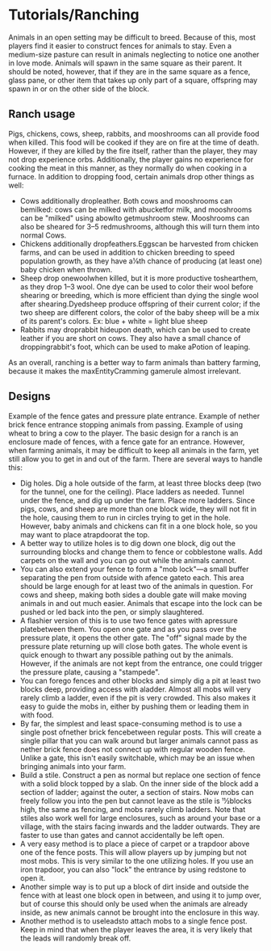 # Tutorials/Ranching
Animals in an open setting may be difficult to breed. Because of this, most players find it easier to construct fences for animals to stay. Even a medium-size pasture can result in animals neglecting to notice one another in love mode. Animals will spawn in the same square as their parent. It should be noted, however, that if they are in the same square as a fence, glass pane, or other item that takes up only part of a square, offspring may spawn in or on the other side of the block.

## Ranch usage
Pigs, chickens, cows, sheep, rabbits, and mooshrooms can all provide food when killed. This food will be cooked if they are on fire at the time of death. However, if they are killed by the fire itself, rather than the player, they may not drop experience orbs. Additionally, the player gains no experience for cooking the meat in this manner, as they normally do when cooking in a furnace. In addition to dropping food, certain animals drop other things as well:

- Cows additionally dropleather. Both cows and mooshrooms can bemilked: cows can be milked with abucketfor milk, and mooshrooms can be "milked" using abowlto getmushroom stew. Mooshrooms can also be sheared for 3–5 redmushrooms, although this will turn them into normal Cows.
- Chickens additionally dropfeathers.Eggscan be harvested from chicken farms, and can be used in addition to chicken breeding to speed population growth, as they have a1⁄8th chance of producing (at least one) baby chicken when thrown.
- Sheep drop onewoolwhen killed, but it is more productive toshearthem, as they drop 1–3 wool. One dye can be used to color their wool before shearing or breeding, which is more efficient than dying the single wool after shearing.Dyedsheep produce offspring of their current color; if the two sheep are different colors, the color of the baby sheep will be a mix of its parent's colors. Ex: blue + white = light blue sheep
- Rabbits may droprabbit hideupon death, which can be used to create leather if you are short on cows. They also have a small chance of droppingrabbit's foot, which can be used to make aPotion of leaping.

As an overall, ranching is a better way to farm animals than battery farming, because it makes the maxEntityCramming gamerule almost irrelevant.

## Designs
Example of the fence gates and pressure plate entrance.
Example of nether brick fence entrance stopping animals from passing.
Example of using wheat to bring a cow to the player.
The basic design for a ranch is an enclosure made of fences, with a fence gate for an entrance. However, when farming animals, it may be difficult to keep all animals in the farm, yet still allow you to get in and out of the farm. There are several ways to handle this:

- Dig holes. Dig a hole outside of the farm, at least three blocks deep (two for the tunnel, one for the ceiling). Place ladders as needed. Tunnel under the fence, and dig up under the farm. Place more ladders. Since pigs, cows, and sheep are more than one block wide, they will not fit in the hole, causing them to run in circles trying to get in the hole. However, baby animals and chickens can fit in a one block hole, so you may want to place atrapdoorat the top.
- A better way to utilize holes is to dig down one block, dig out the surrounding blocks and change them to fence or cobblestone walls. Add carpets on the wall and you can go out while the animals cannot.
- You can also extend your fence to form a "mob lock"—a small buffer separating the pen from outside with afence gateto each. This area should be large enough for at least two of the animals in question. For cows and sheep, making both sides a double gate will make moving animals in and out much easier. Animals that escape into the lock can be pushed or led back into the pen, or simply slaughtered.
- A flashier version of this is to use two fence gates with apressure platebetween them. You open one gate and as you pass over the pressure plate, it opens the other gate. The "off" signal made by the pressure plate returning up will close both gates. The whole event is quick enough to thwart any possible pathing out by the animals. However, if the animals are not kept from the entrance, one could trigger the pressure plate, causing a "stampede".
- You can forego fences and other blocks and simply dig a pit at least two blocks deep, providing access with aladder. Almost all mobs will very rarely climb a ladder, even if the pit is very crowded. This also makes it easy to guide the mobs in, either by pushing them or leading them in with food.
- By far, the simplest and least space-consuming method is to use a single post ofnether brick fencebetween regular posts. This will create a single pillar that you can walk around but larger animals cannot pass as nether brick fence does not connect up with regular wooden fence. Unlike a gate, this isn't easily switchable, which may be an issue when bringing animals into your farm.
- Build a stile. Construct a pen as normal but replace one section of fence with a solid block topped by a slab. On the inner side of the block add a section of ladder; against the outer, a section of stairs. Now mobs can freely follow you into the pen but cannot leave as the stile is 11⁄2blocks high, the same as fencing, and mobs rarely climb ladders. Note that stiles also work well for large enclosures, such as around your base or a village, with the stairs facing inwards and the ladder outwards. They are faster to use than gates and cannot accidentally be left open.
- A very easy method is to place a piece of carpet or a trapdoor above one of the fence posts. This will allow players up by jumping but not most mobs. This is very similar to the one utilizing holes. If you use an iron trapdoor, you can also "lock" the entrance by using redstone to open it.
- Another simple way is to put up a block of dirt inside and outside the fence with at least one block open in between, and using it to jump over, but of course this should only be used when the animals are already inside, as new animals cannot be brought into the enclosure in this way.
- Another method is to useleadsto attach mobs to a single fence post. Keep in mind that when the player leaves the area, it is very likely that the leads will randomly break off.


